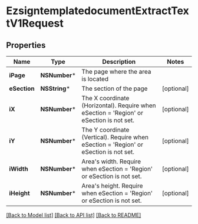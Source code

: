 # EzsigntemplatedocumentExtractTextV1Request

## Properties
Name | Type | Description | Notes
------------ | ------------- | ------------- | -------------
**iPage** | **NSNumber*** | The page where the area is located | 
**eSection** | **NSString*** | The section of the page | [optional] 
**iX** | **NSNumber*** | The X coordinate (Horizontal). Require when eSection &#x3D; &#39;Region&#39; or eSection is not set. | [optional] 
**iY** | **NSNumber*** | The Y coordinate (Vertical). Require when eSection &#x3D; &#39;Region&#39; or eSection is not set. | [optional] 
**iWidth** | **NSNumber*** | Area&#39;s width. Require when eSection &#x3D; &#39;Region&#39; or eSection is not set. | [optional] 
**iHeight** | **NSNumber*** | Area&#39;s height. Require when eSection &#x3D; &#39;Region&#39; or eSection is not set. | [optional] 

[[Back to Model list]](../README.md#documentation-for-models) [[Back to API list]](../README.md#documentation-for-api-endpoints) [[Back to README]](../README.md)


